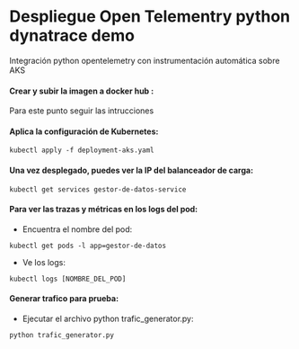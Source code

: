 # Despliegue Open Telementry python dynatrace demo
Integración python opentelemetry con instrumentación automática sobre AKS

#### Crear y subir la imagen a docker hub :
Para este punto seguir las intrucciones 

#### Aplica la configuración de Kubernetes:
	kubectl apply -f deployment-aks.yaml

#### Una vez desplegado, puedes ver la IP del balanceador de carga:
	kubectl get services gestor-de-datos-service

#### Para ver las trazas y métricas en los logs del pod:
   - Encuentra el nombre del pod:

	kubectl get pods -l app=gestor-de-datos
   - Ve los logs:

	kubectl logs [NOMBRE_DEL_POD]
   
#### Generar trafico para prueba:
   - Ejecutar el archivo python trafic_generator.py:

	python trafic_generator.py
